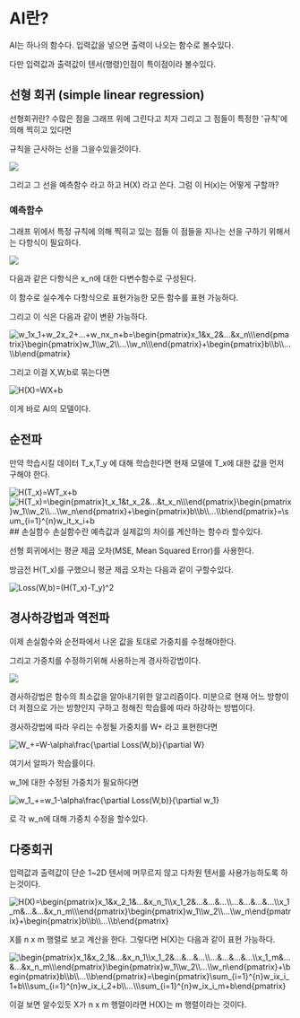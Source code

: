 # AI란?
AI는 하나의 함수다. 입력값을 넣으면 출력이 나오는 함수로 볼수있다.

다만 입력값과 출력값이 텐서(행령)인점이 특이점이라 볼수있다.
## 선형 회귀 (simple linear regression)
선형회귀란? 수많은 점을 그래프 위에 그린다고 치자 그리고 그 점들이 특정한 '규칙'에 의해 찍히고 있다면

규칙을 근사하는 선을 그을수있을것이다.

![](https://upload.wikimedia.org/wikipedia/commons/thumb/b/be/Normdist_regression.png/330px-Normdist_regression.png)

그리고 그 선을 예측함수 라고 하고 H(X) 라고 쓴다. 그럼 이 H(x)는 어떻게 구할까?
### 예측함수
그래프 위에서 특정 규칙에 의해 찍히고 있는 점들 이 점들을 지나는 선을 구하기 위해서는 다항식이 필요하다.

![](https://latex.codecogs.com/svg.image?H(X)=w_nx_n&plus;...&plus;w_2x_2&plus;w_1x_1&plus;b)

다음과 같은 다항식은 x_n에 대한 다변수함수로 구성된다.

이 함수로 실수계수 다항식으로 표현가능한 모든 함수를 표현 가능하다.

그리고 이 식은 다음과 같이 변환 가능하다.

<img src="https://latex.codecogs.com/svg.image?w_1x_1&plus;w_2x_2&plus;...&plus;w_nx_n&plus;b=\begin{pmatrix}x_1&x_2&...&x_n\\\end{pmatrix}\begin{pmatrix}w_1\\w_2\\...\\w_n\\\end{pmatrix}&plus;\begin{pmatrix}b\\b\\...\\b\end{pmatrix}" title="w_1x_1+w_2x_2+...+w_nx_n+b=\begin{pmatrix}x_1&x_2&...&x_n\\\end{pmatrix}\begin{pmatrix}w_1\\w_2\\...\\w_n\\\end{pmatrix}+\begin{pmatrix}b\\b\\...\\b\end{pmatrix}" />

그리고 이걸 X,W,b로 묶는다면

<img src="https://latex.codecogs.com/svg.image?H(X)=WX&plus;b" title="H(X)=WX+b" />

이게 바로 AI의 모델이다.

## 순전파
만약 학습시킬 데이터 T_x,T_y 에 대해 학습한다면 현재 모델에 T_x에 대한 값을 먼저 구해야 한다.

<img src="https://latex.codecogs.com/svg.image?H(T_x)=WT_x&plus;b" title="H(T_x)=WT_x+b" />

<img src="https://latex.codecogs.com/svg.image?H(T_x)=\begin{pmatrix}t_x_1&t_x_2&...&t_x_n\\\end{pmatrix}\begin{pmatrix}w_1\\w_2\\...\\w_n\end{pmatrix}&plus;\begin{pmatrix}b\\b\\...\\b\end{pmatrix}=\sum_{i=1}^{n}w_it_x_i&plus;b" title="H(T_x)=\begin{pmatrix}t_x_1&t_x_2&...&t_x_n\\\end{pmatrix}\begin{pmatrix}w_1\\w_2\\...\\w_n\end{pmatrix}+\begin{pmatrix}b\\b\\...\\b\end{pmatrix}=\sum_{i=1}^{n}w_it_x_i+b" />
## 손실함수
손실함수란 예측값과 실제값의 차이를 계산하는 함수라 할수있다.

선형 회귀에서는 평균 제곱 오차(MSE, Mean Squared Error)를 사용한다.

방금전 H(T_x)를 구했으니 평균 제곱 오차는 다음과 같이 구할수있다.

<img src="https://latex.codecogs.com/svg.image?Loss(W,b)=(H(T_x)-T_y)^2" title="Loss(W,b)=(H(T_x)-T_y)^2" />

## 경사하강법과 역전파

이제 손실함수와 순전파에서 나온 값을 토대로 가중치를 수정해야한다.

그리고 가중치를 수정하기위해 사용하는게 경사하강법이다.

![](https://velog.velcdn.com/images/rjtp5670/post/5493bb60-73f3-4701-93a7-0f5feb828fc3/image.png)

경사하강법은 함수의 최소값을 알아내기위한 알고리즘이다. 미분으로 현재 어느 방향이 더 저점으로 가는 방향인지 구하고 정해진 학습률에 따라 하강하는 방법이다.

경사하강법에 따라 우리는 수정될 가중치를 W+ 라고 표현한다면

<img src="https://latex.codecogs.com/svg.image?W_&plus;=W-\alpha\frac{\partial&space;Loss(W,b)}{\partial&space;W}" title="W_+=W-\alpha\frac{\partial Loss(W,b)}{\partial W}" />

여기서 알파가 학습률이다.

w_1에 대한 수정된 가중치가 필요하다면

<img src="https://latex.codecogs.com/svg.image?w_1_&plus;=w_1-\alpha\frac{\partial&space;Loss(W,b)}{\partial&space;w_1}" title="w_1_+=w_1-\alpha\frac{\partial Loss(W,b)}{\partial w_1}" />

로 각 w_n에 대해 가중치 수정을 할수있다.

## 다중회귀

입력값과 출력값이 단순 1~2D 텐서에 머무르지 않고 다차원 텐서를 사용가능하도록 하는것이다.

<img src="https://latex.codecogs.com/svg.image?H(X)=\begin{pmatrix}x_1&x_2_1&...&x_n_1\\x_1_2&...&...&...\\...&...&...&...\\x_1_m&...&...&x_n_m\\\end{pmatrix}\begin{pmatrix}w_1\\w_2\\...\\w_n\end{pmatrix}&plus;\begin{pmatrix}b\\b\\...\\b\end{pmatrix}" title="H(X)=\begin{pmatrix}x_1&x_2_1&...&x_n_1\\x_1_2&...&...&...\\...&...&...&...\\x_1_m&...&...&x_n_m\\\end{pmatrix}\begin{pmatrix}w_1\\w_2\\...\\w_n\end{pmatrix}+\begin{pmatrix}b\\b\\...\\b\end{pmatrix}" />

X를 n x m 행렬로 보고 계산을 한다. 그렇다면 H(X)는 다음과 같이 표현 가능하다.

<img src="https://latex.codecogs.com/svg.image?\begin{pmatrix}x_1&x_2_1&...&x_n_1\\x_1_2&...&...&...\\...&...&...&...\\x_1_m&...&...&x_n_m\\\end{pmatrix}\begin{pmatrix}w_1\\w_2\\...\\w_n\end{pmatrix}&plus;\begin{pmatrix}b\\b\\...\\b\end{pmatrix}=\begin{pmatrix}\sum_{i=1}^{n}w_ix_i_1&plus;b\\\sum_{i=1}^{n}w_ix_i_2&plus;b\\...\\\sum_{i=1}^{n}w_ix_i_m&plus;b\end{pmatrix}" title="\begin{pmatrix}x_1&x_2_1&...&x_n_1\\x_1_2&...&...&...\\...&...&...&...\\x_1_m&...&...&x_n_m\\\end{pmatrix}\begin{pmatrix}w_1\\w_2\\...\\w_n\end{pmatrix}+\begin{pmatrix}b\\b\\...\\b\end{pmatrix}=\begin{pmatrix}\sum_{i=1}^{n}w_ix_i_1+b\\\sum_{i=1}^{n}w_ix_i_2+b\\...\\\sum_{i=1}^{n}w_ix_i_m+b\end{pmatrix}" />

이걸 보면 알수있듯 X가 n x m 행렬이라면 H(X)는 m 행렬이라는 것이다.

